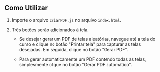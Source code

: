 ## Como Utilizar

1. Importe o arquivo `criarPDF.js` no arquivo `index.html`.
2. Três botões serão adicionados à tela.

   - Se desejar gerar um PDF de telas aleatórias, navegue até a tela do curso e clique no botão "Printar tela" para capturar as telas desejadas. Em seguida, clique no botão "Gerar PDF".
   
   - Para gerar automaticamente um PDF contendo todas as telas, simplesmente clique no botão "Gerar PDF automático".
